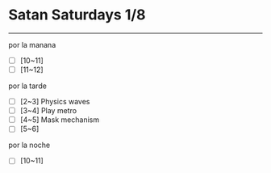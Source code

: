 # Satan Saturdays 1/8
---
por la manana
- [ ] [10~11] 
- [ ] [11~12] 

por la tarde
- [ ] [2~3] Physics waves
- [ ] [3~4] Play metro
- [ ] [4~5] Mask mechanism
- [ ] [5~6] 

por la noche
- [ ] [10~11] 